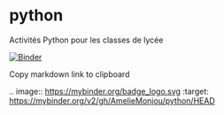 # python
Activités Python pour les classes de lycée

[![Binder](https://mybinder.org/badge_logo.svg)](https://mybinder.org/v2/gh/AmelieMonjou/python/HEAD)

 Copy markdown link to clipboard

.. image:: https://mybinder.org/badge_logo.svg
 :target: https://mybinder.org/v2/gh/AmelieMonjou/python/HEAD
